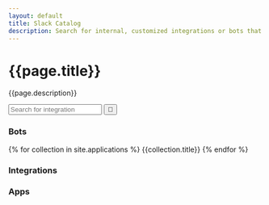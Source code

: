 ```yaml
---
layout: default
title: Slack Catalog
description: Search for internal, customized integrations or bots that can be integrated with Slack.
---
```

<div class="band band--MEDIUM band--DARK">
    <div class="container container--SMALL">
        <div class="align--CENTER text--WHITE">
            <h1>{{page.title}}</h1>
            <p>{{page.description}}</p>
            <div class="form--search">
                <input class="form--input" type="text" placeholder="Search for integration">
                <button class="form--submit">🔎</button>
            </div>
        </div>
    </div>
</div>

<div class="band">
    <div class="container container--section container--MEDIUM">
        <h3 class="text--WARM">Bots</h3>
        {% for collection in site.applications %}
            {{collection.title}}
        {% endfor %}
    </div>
</div>

<div class="band">
    <div class="container container--section container--MEDIUM">
        <h3 class="text--COOL">Integrations</h3>
    </div>
</div>

<div class="band">
    <div class="container container--section container--MEDIUM">
        <h3 class="text--DARK">Apps</h3>
    </div>
</div>
